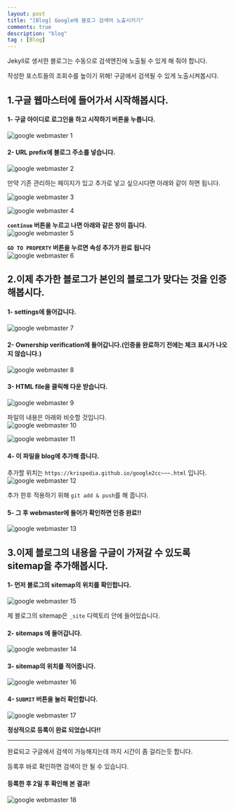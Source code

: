 ```yaml
---
layout: post
title: "[Blog] Google에 블로그 검색어 노출시키기"
comments: true
description: "blog"
tag : [Blog]
---
```


Jekyll로 생서한 블로그는 수동으로 검색엔진에 노출될 수 있게 해 줘야 합니다. <br>

작성한 포스트들의 조회수를 높이기 위해! 구글에서 검색될 수 있게 노출시켜봅시다.<br>

## 1.구글 웹마스터에 들어가서 시작해봅시다. <br>

#### 1- 구글 아이디로 로그인을 하고 시작하기 버튼을 누릅니다.<br>
![google webmaster 1](https://krispedia.github.io/assets/images/google_webmaster_1.jpg)<br>

#### 2- URL prefix에 블로그 주소를 넣습니다. <br>
![google webmaster 2](https://krispedia.github.io/assets/images/google_webmaster_2.jpg)<br>

만약 기존 관리하는 페이지가 있고 추가로 넣고 싶으시다면 아래와 같이 하면 됩니다.<br>

![google webmaster 3](https://krispedia.github.io/assets/images/google_webmaster_3.jpg)<br>

![google webmaster 4](https://krispedia.github.io/assets/images/google_webmaster_4.jpg)<br>

**`continue` 버튼을 누르고 나면 아래와 같은 창이 뜹니다.** <br>
![google webmaster 5](https://krispedia.github.io/assets/images/google_webmaster_5.jpg)<br>

**`GO TO PROPERTY` 버튼을 누르면 속성 추가가 완료 됩니다**<br>
![google webmaster 6](https://krispedia.github.io/assets/images/google_webmaster_6.jpg)<br>

## 2.이제 추가한 블로그가 본인의 블로그가 맞다는 것을 인증해봅시다.<br>

#### 1- settings에 들어갑니다.<br>
![google webmaster 7](https://krispedia.github.io/assets/images/google_webmaster_7.jpg)<br>

#### 2- Ownership verification에 들어갑니다.(인증을 완료하기 전에는 체크 표시가 나오지 않습니다.)<br>
![google webmaster 8](https://krispedia.github.io/assets/images/google_webmaster_8.jpg)<br>

#### 3- HTML file을 클릭해 다운 받습니다.<br>
![google webmaster 9](https://krispedia.github.io/assets/images/google_webmaster_9.jpg)<br>

파일의 내용은 아래와 비슷할 것입니다.<br>
![google webmaster 10](https://krispedia.github.io/assets/images/google_webmaster_10.jpg)<br>

![google webmaster 11](https://krispedia.github.io/assets/images/google_webmaster_11.jpg)<br>

#### 4- 이 파일을 blog에 추가해 줍니다. <br>
추가할 위치는 `https://krispedia.github.io/google2cc~~~.html` 입니다.<br>
![google webmaster 12](https://krispedia.github.io/assets/images/google_webmaster_12.jpg)<br>

추가 한후 적용하기 위해 `git add & push`를 해 줍니다.<br>

#### 5- 그 후 webmaster에 들어가 확인하면 인증 완료!!<br>
![google webmaster 13](https://krispedia.github.io/assets/images/google_webmaster_13.jpg)<br>

## 3.이제 블로그의 내용을 구글이 가져갈 수 있도록 sitemap을 추가해봅시다.<br>

#### 1- 먼저 블로그의 sitemap의 위치를 확인합니다.<br>
![google webmaster 15](https://krispedia.github.io/assets/images/google_webmaster_15.jpg)<br>

제 블로그의 sitemap은 `_site` 디렉토리 안에 들어있습니다.<br>

#### 2- sitemaps 에 들어갑니다.<br>
![google webmaster 14](https://krispedia.github.io/assets/images/google_webmaster_14.jpg)<br>


#### 3- sitemap의 위치를 적어줍니다.<br>
![google webmaster 16](https://krispedia.github.io/assets/images/google_webmaster_16.jpg)<br>

#### 4- `SUBMIT` 버튼을 눌러 확인합니다.<br>
![google webmaster 17](https://krispedia.github.io/assets/images/google_webmaster_17.jpg)<br>

**정상적으로 등록이 완료 되었습니다!!**<br>

---
완료되고 구글에서 검색이 가능해지는데 까지 시간이 좀 걸리는듯 합니다.<br>

등록후 바로 확인하면 검색이 안 될 수 있습니다.<br>

#### 등록한 후 2일 후 확인해 본 결과!<br>

![google webmaster 18](https://krispedia.github.io/assets/images/google_webmaster_18.jpg)<br>

